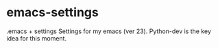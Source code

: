 # emacs-settings
.emacs + settings
Settings for my emacs (ver 23). Python-dev is the key idea for this moment.
